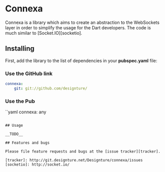 # Connexa

Connexa is a library which aims to create an abstraction to the WebSockets layer in order to simplify the usage for the Dart developers. The code is much similar to [Socket.IO][socketio].

## Installing

First, add the library to the list of dependencies in your **pubspec.yaml** file:

### Use the GitHub link

```yaml
connexa:
    git: git://github.com/designture/
```

### Use the Pub

``yaml
connexa: any
```

## Usage

__TODO__

## Features and bugs

Please file feature requests and bugs at the [issue tracker][tracker].

[tracker]: http://git.designture.net/Designture/connexa/issues
[socketio]: http://socket.io/
